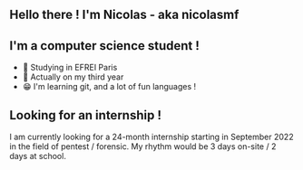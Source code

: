 ## Hello there ! I'm Nicolas - aka nicolasmf

## I'm a computer science student !
- 🏫 Studying in EFREI Paris
- 🎒 Actually on my third year
- 😁 I'm learning git, and a lot of fun languages !

## Looking for an internship !

I am currently looking for a 24-month internship starting in September 2022 in the field of pentest / forensic. My rhythm would be 3 days on-site / 2 days at school. 
